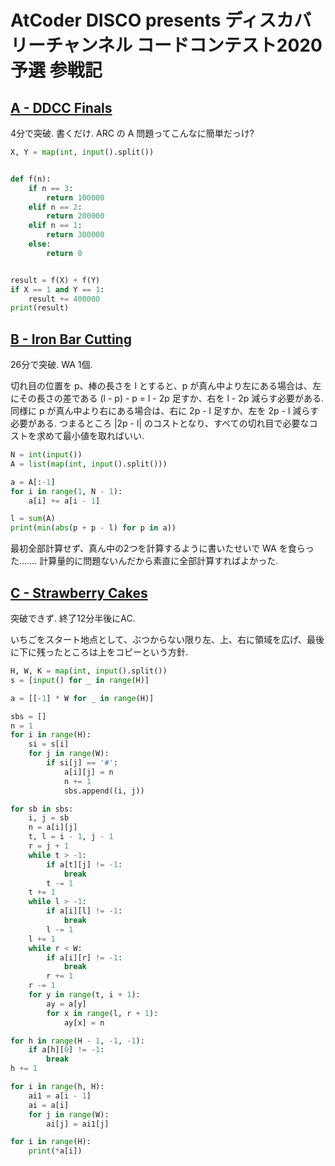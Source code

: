 # AtCoder DISCO presents ディスカバリーチャンネル コードコンテスト2020 予選 参戦記

## [A - DDCC Finals](https://atcoder.jp/contests/ddcc2020-qual/tasks/ddcc2020_qual_a)

4分で突破. 書くだけ. ARC の A 問題ってこんなに簡単だっけ?

```python
X, Y = map(int, input().split())


def f(n):
    if n == 3:
        return 100000
    elif n == 2:
        return 200000
    elif n == 1:
        return 300000
    else:
        return 0


result = f(X) + f(Y)
if X == 1 and Y == 1:
    result += 400000
print(result)
```

## [B - Iron Bar Cutting](https://atcoder.jp/contests/ddcc2020-qual/tasks/ddcc2020_qual_b)

26分で突破. WA 1個.

切れ目の位置を p、棒の長さを l とすると、p が真ん中より左にある場合は、左にその長さの差である (l - p) - p = l - 2p 足すか、右を l - 2p 減らす必要がある. 同様に p が真ん中より右にある場合は、右に 2p - l 足すか、左を 2p - l 減らす必要がある. つまるところ |2p - l| のコストとなり、すべての切れ目で必要なコストを求めて最小値を取ればいい.

```python
N = int(input())
A = list(map(int, input().split()))

a = A[:-1]
for i in range(1, N - 1):
    a[i] += a[i - 1]

l = sum(A)
print(min(abs(p + p - l) for p in a))
```

最初全部計算せず、真ん中の2つを計算するように書いたせいで WA を食らった……. 計算量的に問題ないんだから素直に全部計算すればよかった.

## [C - Strawberry Cakes](https://atcoder.jp/contests/ddcc2020-qual/tasks/ddcc2020_qual_c)

突破できず. 終了12分半後にAC.

いちごをスタート地点として、ぶつからない限り左、上、右に領域を広げ、最後に下に残ったところは上をコピーという方針.

```python
H, W, K = map(int, input().split())
s = [input() for _ in range(H)]

a = [[-1] * W for _ in range(H)]

sbs = []
n = 1
for i in range(H):
    si = s[i]
    for j in range(W):
        if si[j] == '#':
            a[i][j] = n
            n += 1
            sbs.append((i, j))

for sb in sbs:
    i, j = sb
    n = a[i][j]
    t, l = i - 1, j - 1
    r = j + 1
    while t > -1:
        if a[t][j] != -1:
            break
        t -= 1
    t += 1
    while l > -1:
        if a[i][l] != -1:
            break
        l -= 1
    l += 1
    while r < W:
        if a[i][r] != -1:
            break
        r += 1
    r -= 1
    for y in range(t, i + 1):
        ay = a[y]
        for x in range(l, r + 1):
            ay[x] = n

for h in range(H - 1, -1, -1):
    if a[h][0] != -1:
        break
h += 1

for i in range(h, H):
    ai1 = a[i - 1]
    ai = a[i]
    for j in range(W):
        ai[j] = ai1[j]

for i in range(H):
    print(*a[i])
```
